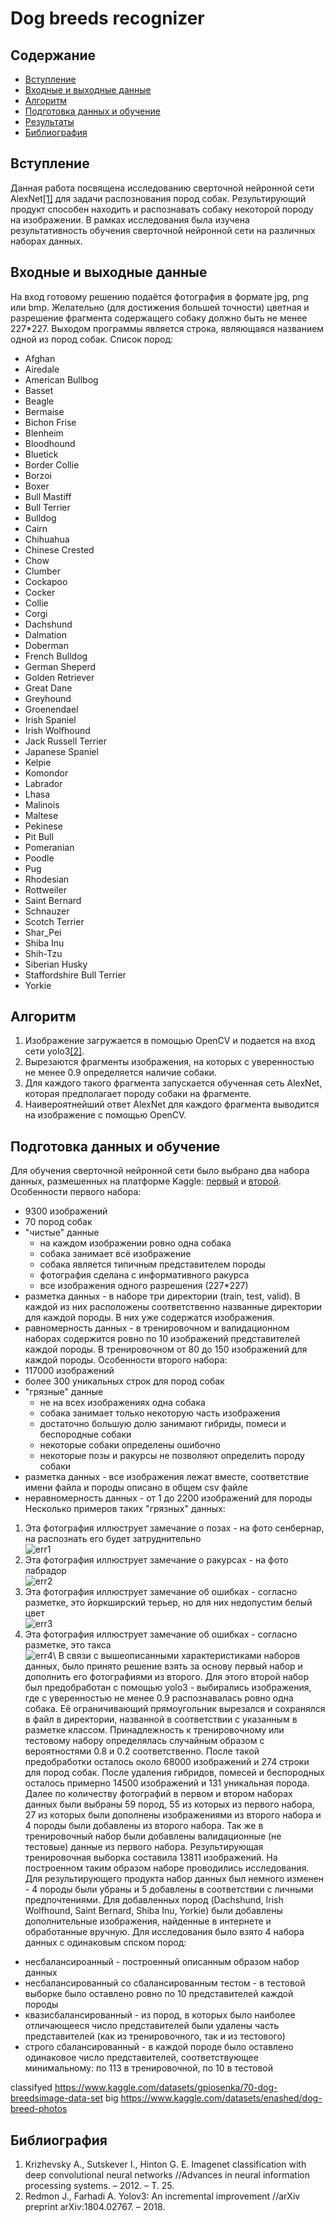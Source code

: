 # Dog breeds recognizer

## Содержание

- [Вступление](#introduction)
- [Входные и выходные данные](#inout_data)
- [Алгоритм](#alg)
- [Подготовка данных и обучение](#dataset)
- [Результаты](#results)
- [Библиография](#biblio)

## <a id="introduction">Вступление</a>
Данная работа посвящена исследованию сверточной нейронной сети AlexNet[[1]](#bib1) для задачи распознования пород собак.
Результирующий продукт способен находить и распознавать собаку некоторой породу на изображении.
В рамках исследования была изучена результативность обучения сверточной нейронной сети на различных наборах данных.

## <a id="inout_data">Входные и выходные данные</a>
На вход готовому решению подаётся фотография в формате jpg, png или bmp. Желательно (для достижения большей точности) цветная и разрешение фрагмента содержащего собаку должно быть не менее 227*227.
Выходом программы является строка, являющаяся названием одной из пород собак.
Список пород:
- Afghan
- Airedale
- American Bullbog
- Basset
- Beagle
- Bermaise
- Bichon Frise
- Blenheim
- Bloodhound
- Bluetick
- Border Collie
- Borzoi
- Boxer
- Bull Mastiff
- Bull Terrier
- Bulldog
- Cairn
- Chihuahua
- Chinese Crested
- Chow
- Clumber
- Cockapoo
- Cocker
- Collie
- Corgi
- Dachshund
- Dalmation
- Doberman
- French Bulldog
- German Sheperd
- Golden Retriever
- Great Dane
- Greyhound
- Groenendael
- Irish Spaniel
- Irish Wolfhound
- Jack Russell Terrier
- Japanese Spaniel
- Kelpie
- Komondor
- Labrador
- Lhasa
- Malinois
- Maltese
- Pekinese
- Pit Bull
- Pomeranian
- Poodle
- Pug
- Rhodesian
- Rottweiler
- Saint Bernard
- Schnauzer
- Scotch Terrier
- Shar_Pei
- Shiba Inu
- Shih-Tzu
- Siberian Husky
- Staffordshire Bull Terrier
- Yorkie

## <a id="alg">Алгоритм</a>
1. Изображение загружается в помощью OpenCV и подается на вход сети yolo3[[2]](#bib2).
2. Вырезаются фрагменты изображения, на которых с уверенностью не менее 0.9 определяется наличие собаки.
3. Для каждого такого фрагмента запускается обученная сеть AlexNet, которая предполагает породу собаки на фрагменте.
4. Наивероятнейший ответ AlexNet для каждого фрагмента выводится на изображение с помощью OpenCV.
   
## <a id="dataset">Подготовка данных и обучение</a>
Для обучения сверточной нейронной сети было выбрано два набора данных, размешенных на платформе Kaggle: [первый](https://www.kaggle.com/datasets/gpiosenka/70-dog-breedsimage-data-set) и [второй](https://www.kaggle.com/datasets/enashed/dog-breed-photos).
Особенности первого набора:
- 9300 изображений
- 70 пород собак
- "чистые" данные
  - на каждом изображении ровно одна собака
  - собака занимает всё изображение
  - собака является типичным представителем породы
  - фотография сделана с информативного ракурса
  - все изображения одного разрешения (227*227)
- разметка данных - в наборе три директории (train, test, valid). В каждой из них расположены соответственно названные директории для каждой породы. В них уже содержатся изображения.
- равномерность данных - в тренировочном и валидационном наборах содержится ровно по 10 изображений представителей каждой породы. В тренировочном от 80 до 150 изображений для каждой породы.
Особенности второго набора:
- 117000 изображений
- более 300 уникальных строк для пород собак
- "грязные" данные
    - не на всех изображениях одна собака
    - собака занимает только некоторую часть изображения
    - достаточно большую долю занимают гибриды, помеси и беспородные собаки
    - некоторые собаки определены ошибочно
    - некоторые позы и ракурсы не позволяют определить породу собаки
- разметка данных - все изображения лежат вместе, соответствие имени файла и породы описано в общем csv файле
- неравномерность данных - от 1 до 2200 изображений для породы
Несколько примеров таких "грязных" данных:
1. Эта фотография иллюструет замечание о позах - на фото сенбернар, на распознать его будет затруднительно\
![err1](report_images/err1.jpg)
2. Эта фотография иллюструет замечание о ракурсах - на фото лабрадор\
![err2](report_images/err2.jpg)
3. Эта фотография иллюструет замечание об ошибках - согласно разметке, это йоркширский терьер, но для них недопустим белый цвет\
![err3](report_images/err3.jpg)
4. Эта фотография иллюструет замечание об ошибках - согласно разметке, это такса\
![err4](report_images/err4.jpg)\ 
В связи с вышеописанными характеристиками наборов данных, было принято решение взять за основу первый набор и дополнить его фотографиями из второго.
Для этого  второй набор был предобработан с помощью yolo3 - выбирались изображения, где с уверенностью не менее 0.9 распознавалась ровно одна собака. Её ограничивающий прямоугольник вырезался и сохранялся в файл в директории, названной в соответствии с указанным в разметке классом. Принадлежность к тренировочному или тестовому набору определялась случайным образом с вероятностями 0.8 и 0.2 соответственно. После такой предобработки осталось около 68000 изображений и 274 строки для пород собак. После удаления гибридов, помесей и беспородных осталось примерно 14500 изображений и 131 уникальная порода.
Далее по количеству фотографий в первом и втором наборах данных были выбраны 59 пород, 55 из которых из первого набора, 27 из которых были дополнены изображениями из второго набора и 4 породы были добавлены из второго набора. Так же в тренировочный набор были добавлены валидационные (не тестовые) данные из первого набора. Результирующая тренировочная выборка составила 13811 изображений. На построенном таким образом наборе проводились исследования. Для результирующего продукта набор данных был немного изменен - 4 породы были убраны и 5 добавлены в соответствии с личными предпочтениями. Для добавленных пород (Dachshund, Irish Wolfhound, Saint Bernard, Shiba Inu, Yorkie) были добавлены дополнительные изображения, найденные в интернете и обработанные вручную.
Для исследования было взято 4 набора данных с одинаковым спском пород:
- несбалансироанный - построенный описанным образом набор данных
- несбалансированный со сбалансированным тестом - в тестовой выборке было оставлено ровно по 10 представителей каждой породы
- квазисбалансированный - из пород, в которых было наиболее отличающееся число представителей были удалены часть представителей (как из тренировочного, так и из тестового)
- строго сбалансированный - в каждой породе было оставлено одинаковое число представителей, соответствующее минимальному: по 113 в тренировочной, по 10 в тестовой


classifyed https://www.kaggle.com/datasets/gpiosenka/70-dog-breedsimage-data-set
big https://www.kaggle.com/datasets/enashed/dog-breed-photos


## <a id="biblio">Библиография</a>
1. <a id="bib1"> Krizhevsky A., Sutskever I., Hinton G. E. Imagenet classification with deep convolutional neural networks //Advances in neural information processing systems. – 2012. – Т. 25.</a>
2. <a id="bib2"> Redmon J., Farhadi A. Yolov3: An incremental improvement //arXiv preprint arXiv:1804.02767. – 2018.</a>

